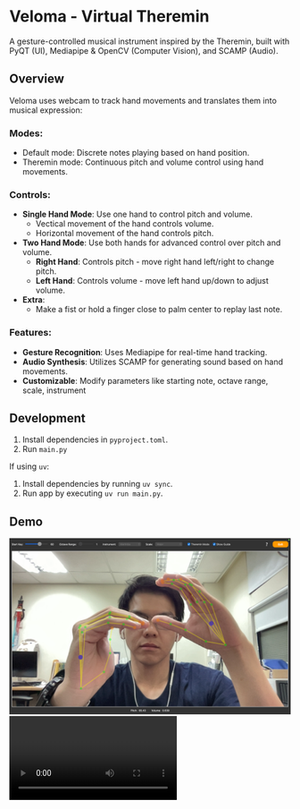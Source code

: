 # Veloma - Virtual Theremin

A gesture-controlled musical instrument inspired by the Theremin, built with PyQT (UI), Mediapipe & OpenCV (Computer Vision), and SCAMP (Audio).

## Overview

Veloma uses webcam to track hand movements and translates them into musical expression:

### Modes:

- Default mode: Discrete notes playing based on hand position.
- Theremin mode: Continuous pitch and volume control using hand movements.

### Controls:

- **Single Hand Mode**: Use one hand to control pitch and volume.
  - Vectical movement of the hand controls volume.
  - Horizontal movement of the hand controls pitch.
- **Two Hand Mode**: Use both hands for advanced control over pitch and volume.
  - **Right Hand**: Controls pitch - move right hand left/right to change pitch.
  - **Left Hand**: Controls volume - move left hand up/down to adjust volume.
- **Extra**:
  - Make a fist or hold a finger close to palm center to replay last note.

### Features:

- **Gesture Recognition**: Uses Mediapipe for real-time hand tracking.
- **Audio Synthesis**: Utilizes SCAMP for generating sound based on hand movements.
- **Customizable**: Modify parameters like starting note, octave range, scale, instrument

## Development

1. Install dependencies in `pyproject.toml`.
2. Run `main.py`

If using `uv`:

1. Install dependencies by running `uv sync`.
2. Run app by executing `uv run main.py`.

## Demo

![Demo](screenshots/app_demo.png)
![Demo Video](screenshots/app_demo.mp4)
